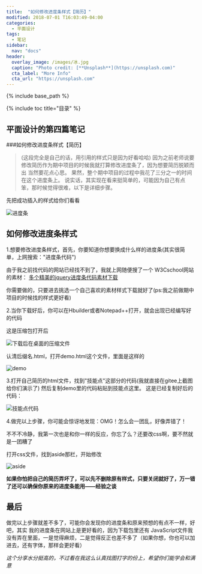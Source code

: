 ```yaml
---
title:  "如何修改进度条样式【简历】"
modified: 2018-07-01 T16:03:49-04:00
categories: 
  - 平面设计
tags:
  - 笔记
sidebar:
  nav: "docs"
header:
  overlay_image: /images/冰.jpg
  caption: "Photo credit: [**Unsplash**](https://unsplash.com)"
  cta_label: "More Info"
  cta_url: "https://unsplash.com"
---
```


{% include base_path %}

{% include toc title="目录" %}

 	
## 平面设计的第四篇笔记
 	
###如何修改进度条样式【简历】

>(这段完全是自己的话，用引用的样式只是因为好看哈哈)
因为之前老师说要修改简历作为期中项目的时候我就打算修改进度条了，因为想要简历脱颖而出
当然要花点心思。
果然，整个期中项目的过程中我花了三分之一的时间在这个进度条上。
说实话，其实现在看来挺简单的，可能因为自己有点笨，那时候觉得很难，以下是详细步骤。


先把成功插入的样式给你们看看


![进度条](https://gitee.com/NFUNM030/minimal-mistakes/raw/master/images/进度条.svg)


## 如何修改进度条样式
1.想要修改进度条样式，首先，你要知道你想要换成什么样的进度条(其实很简单，上网搜索："进度条代码")

由于我之前找代码的网站已经找不到了，我就上网随便搜了一个
W3Cschool网站的素材：
[多个精美的jquery进度条代码素材下载](https://www.w3cschool.cn/jquery/jquery-loading.html)

你需要做的，只要进去挑选一个自己喜欢的素材样式下载就好了(ps:我之前做期中项目的时候找的样式更好看)

2.当你下载好后，你可以在Hbuilder或者Notepad++打开，就会出现已经编写好的代码

这是压缩包打开后

![下载后在桌面的压缩文件](https://gitee.com/NFUNM030/minimal-mistakes/raw/master/images/下载后在桌面的压缩文件.svg)

认清后缀名.html，打开demo.html这个文件，里面是这样的

![demo](https://gitee.com/NFUNM030/minimal-mistakes/raw/master/images/demo.svg)

3.打开自己简历的html文件，找到"技能点"这部分的代码(我就直接在gitee上截图给你们演示了)
然后复制demo里的代码粘贴到技能点这里。
这是已经复制好后的代码：

![技能点代码](https://gitee.com/NFUNM030/minimal-mistakes/raw/master/images/技能点代码.svg)

4.做完以上步骤，你可能会惊讶地发现：OMG！怎么会一团乱，好像弄错了！

不不不冷静，我第一次也是和你一样的反应，你忘了么？还要改css啊，要不然就是一团糟了

打开css文件，找到aside那栏，开始修改

![aside](https://gitee.com/NFUNM030/minimal-mistakes/raw/master/images/aside.svg)

**如果你怕把自己的简历弄坏了，可以先不删除原有样式，只要关闭就好了，万一错了还可以确保你原来的进度条能用——经验之谈**

## 最后
做完以上步骤就差不多了，可能你会发现你的进度条和原来预想的有点不一样，好吧，其实 我的进度条在网站上是更好看的，因为下载包里还有
JavaScript文件我没有弄在里面，一是觉得麻烦，二是觉得反正也差不多了（如果你想，你也可以加进去，还有字体，那样会更好看）

*这个分享水分挺高的，不过看在我这么认真找图打字的份上，希望你们能学会和满意*
